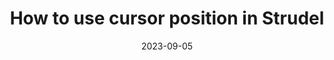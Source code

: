 ---
type:
- Post
date:
- 2023-09-05
title: How to use cursor position in Strudel
tags:
categories:
lastMod: 2023-09-26
---